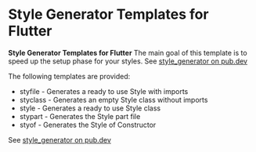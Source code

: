 # Style Generator Templates for Flutter

<!-- Plugin description -->
**Style Generator Templates for Flutter**
The main goal of this template is to speed up the setup phase for your styles.
See [style_generator on pub.dev](https://pub.dev/packages/style_generator)

The following templates are provided:

* styfile - Generates a ready to use Style with imports
* styclass - Generates an empty Style class without imports
* style - Generates a ready to use Style class
* stypart - Generates the Style part file
* styof - Generates the Style of Constructor

<!-- Plugin description end -->

See [style_generator on pub.dev](https://pub.dev/packages/style_generator)

